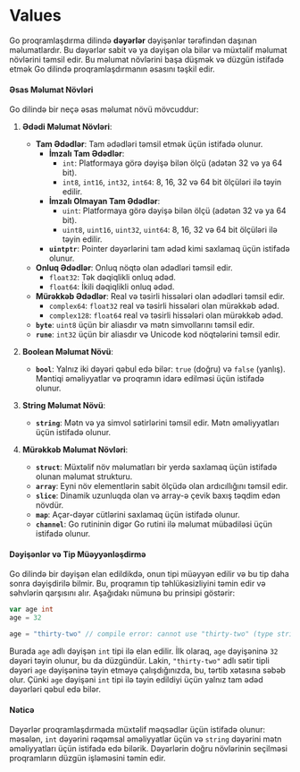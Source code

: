 # Values

Go proqramlaşdırma dilində **dəyərlər** dəyişənlər tərəfindən daşınan məlumatlardır. Bu dəyərlər sabit və ya dəyişən ola bilər və müxtəlif məlumat növlərini təmsil edir. Bu məlumat növlərini başa düşmək və düzgün istifadə etmək Go dilində proqramlaşdırmanın əsasını təşkil edir.

#### Əsas Məlumat Növləri

Go dilində bir neçə əsas məlumat növü mövcuddur:

1. **Ədədi Məlumat Növləri**:
    - **Tam Ədədlər**: Tam ədədləri təmsil etmək üçün istifadə olunur.
        - **İmzalı Tam Ədədlər**:
            - `int`: Platformaya görə dəyişə bilən ölçü (adətən 32 və ya 64 bit).
            - `int8`, `int16`, `int32`, `int64`: 8, 16, 32 və 64 bit ölçüləri ilə təyin edilir.
        - **İmzalı Olmayan Tam Ədədlər**:
            - `uint`: Platformaya görə dəyişə bilən ölçü (adətən 32 və ya 64 bit).
            - `uint8`, `uint16`, `uint32`, `uint64`: 8, 16, 32 və 64 bit ölçüləri ilə təyin edilir.
        - **`uintptr`**: Pointer dəyərlərini tam ədəd kimi saxlamaq üçün istifadə olunur.
    - **Onluq Ədədlər**: Onluq nöqtə olan ədədləri təmsil edir.
        - `float32`: Tək dəqiqlikli onluq ədəd.
        - `float64`: İkili dəqiqlikli onluq ədəd.
    - **Mürəkkəb Ədədlər**: Real və təsirli hissələri olan ədədləri təmsil edir.
        - `complex64`: `float32` real və təsirli hissələri olan mürəkkəb ədəd.
        - `complex128`: `float64` real və təsirli hissələri olan mürəkkəb ədəd.
    - **`byte`**: `uint8` üçün bir aliasdır və mətn simvollarını təmsil edir.
    - **`rune`**: `int32` üçün bir aliasdır və Unicode kod nöqtələrini təmsil edir.

2. **Boolean Məlumat Növü**:
    - **`bool`**: Yalnız iki dəyəri qəbul edə bilər: `true` (doğru) və `false` (yanlış). Məntiqi əməliyyatlar və proqramın idarə edilməsi üçün istifadə olunur.

3. **String Məlumat Növü**:
    - **`string`**: Mətn və ya simvol sətirlərini təmsil edir. Mətn əməliyyatları üçün istifadə olunur.

4. **Mürəkkəb Məlumat Növləri**:
    - **`struct`**: Müxtəlif növ məlumatları bir yerdə saxlamaq üçün istifadə olunan məlumat strukturu.
    - **`array`**: Eyni növ elementlərin sabit ölçüdə olan ardıcıllığını təmsil edir.
    - **`slice`**: Dinamik uzunluqda olan və array-ə çevik baxış təqdim edən növdür.
    - **`map`**: Açar-dəyər cütlərini saxlamaq üçün istifadə olunur.
    - **`channel`**: Go rutininin digər Go rutini ilə məlumat mübadiləsi üçün istifadə olunur.

#### Dəyişənlər və Tip Müəyyənləşdirmə

Go dilində bir dəyişən elan edildikdə, onun tipi müəyyən edilir və bu tip daha sonra dəyişdirilə bilmir. Bu, proqramın tip təhlükəsizliyini təmin edir və səhvlərin qarşısını alır. Aşağıdakı nümunə bu prinsipi göstərir:

```go
var age int
age = 32

age = "thirty-two" // compile error: cannot use "thirty-two" (type string) as type int in assignment
```

Burada `age` adlı dəyişən `int` tipi ilə elan edilir. İlk olaraq, `age` dəyişəninə `32` dəyəri təyin olunur, bu da düzgündür. Lakin, `"thirty-two"` adlı sətir tipli dəyəri `age` dəyişəninə təyin etməyə çalışdığınızda, bu, tərtib xətasına səbəb olur. Çünki `age` dəyişəni `int` tipi ilə təyin edildiyi üçün yalnız tam ədəd dəyərləri qəbul edə bilər.

#### Nəticə

Dəyərlər proqramlaşdırmada müxtəlif məqsədlər üçün istifadə olunur: məsələn, `int` dəyərini rəqəmsal əməliyyatlar üçün və `string` dəyərini mətn əməliyyatları üçün istifadə edə bilərik. Dəyərlərin doğru növlərinin seçilməsi proqramların düzgün işləməsini təmin edir.